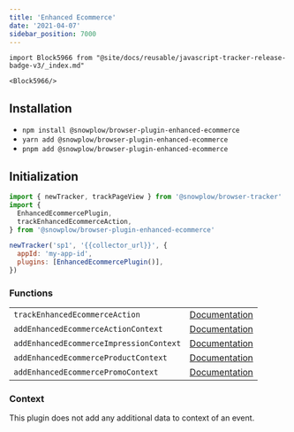 ```yaml
---
title: 'Enhanced Ecommerce'
date: '2021-04-07'
sidebar_position: 7000
---
```


```mdx-code-block
import Block5966 from "@site/docs/reusable/javascript-tracker-release-badge-v3/_index.md"

<Block5966/>
```

## Installation

- `npm install @snowplow/browser-plugin-enhanced-ecommerce`
- `yarn add @snowplow/browser-plugin-enhanced-ecommerce`
- `pnpm add @snowplow/browser-plugin-enhanced-ecommerce`

## Initialization

```javascript
import { newTracker, trackPageView } from '@snowplow/browser-tracker'
import {
  EnhancedEcommercePlugin,
  trackEnhancedEcommerceAction,
} from '@snowplow/browser-plugin-enhanced-ecommerce'

newTracker('sp1', '{{collector_url}}', {
  appId: 'my-app-id',
  plugins: [EnhancedEcommercePlugin()],
})
```

### Functions

<table class="has-fixed-layout"><tbody><tr><td><code>trackEnhancedEcommerceAction</code></td><td><a href="/docs/collecting-data/collecting-from-own-applications/javascript-trackers/browser-tracker/browser-tracker-v3-reference/tracking-events/#trackEnhancedEcommerceAction">Documentation</a></td></tr><tr><td><code>addEnhancedEcommerceActionContext</code></td><td><a href="/docs/collecting-data/collecting-from-own-applications/javascript-trackers/browser-tracker/browser-tracker-v3-reference/tracking-events/#addEnhancedEcommerceActionContext">Documentation</a></td></tr><tr><td><code>addEnhancedEcommerceImpressionContext</code></td><td><a href="/docs/collecting-data/collecting-from-own-applications/javascript-trackers/browser-tracker/browser-tracker-v3-reference/tracking-events/#addEnhancedEcommerceImpressionContext">Documentation</a></td></tr><tr><td><code>addEnhancedEcommerceProductContext</code></td><td><a href="/docs/collecting-data/collecting-from-own-applications/javascript-trackers/browser-tracker/browser-tracker-v3-reference/tracking-events/#addEnhancedEcommerceProductContext">Documentation</a></td></tr><tr><td><code>addEnhancedEcommercePromoContext</code></td><td><a href="/docs/collecting-data/collecting-from-own-applications/javascript-trackers/browser-tracker/browser-tracker-v3-reference/tracking-events/#addEnhancedEcommercePromoContext">Documentation</a></td></tr></tbody></table>

### Context

This plugin does not add any additional data to context of an event.
